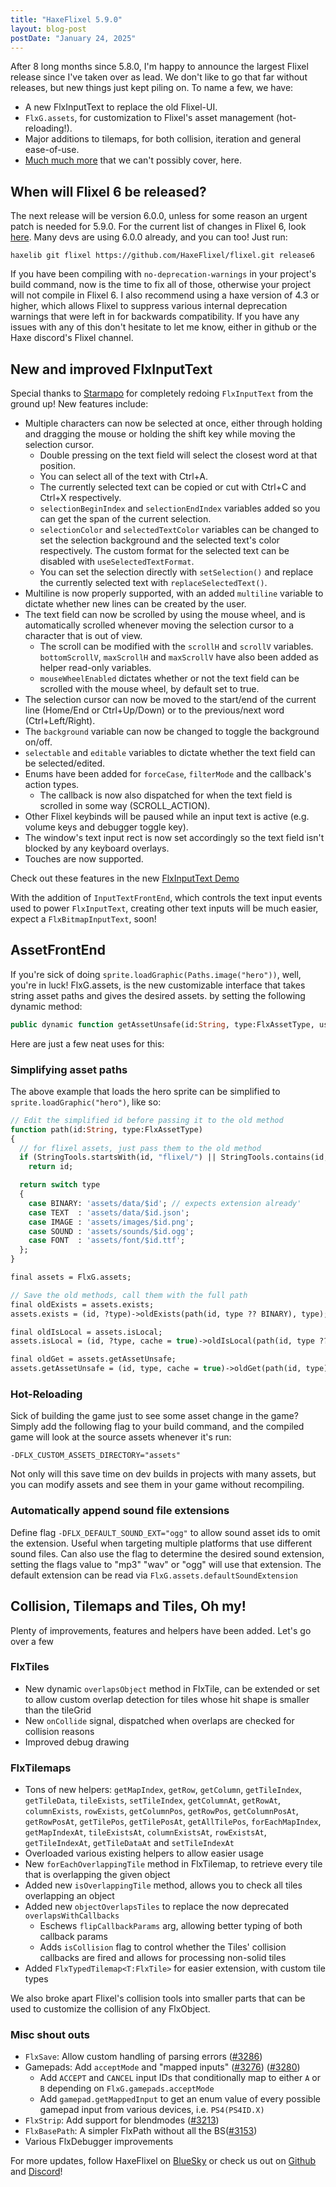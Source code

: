 ```yaml
---
title: "HaxeFlixel 5.9.0"
layout: blog-post
postDate: "January 24, 2025"
---
```


After 8 long months since 5.8.0, I'm happy to announce the largest Flixel release since I've taken over as lead. We don't like to go that far without releases, but new things just kept piling on. To name a few, we have:

- A new FlxInputText to replace the old Flixel-UI.
- `FlxG.assets`, for customization to Flixel's asset management (hot-reloading!).
- Major additions to tilemaps, for both collision, iteration and general ease-of-use.
- [Much much more](https://github.com/HaxeFlixel/flixel/blob/dev/CHANGELOG.md#590-december-12-2024) that we can't possibly cover, here.

## When will Flixel 6 be released?

The next release will be version 6.0.0, unless for some reason an urgent patch is needed for 5.9.0. For the current list of changes in Flixel 6, look [here](https://github.com/HaxeFlixel/flixel/blob/release6/CHANGELOG.md). Many devs are using 6.0.0 already, and you can too! Just run:

```
haxelib git flixel https://github.com/HaxeFlixel/flixel.git release6
```

If you have been compiling with `no-deprecation-warnings` in your project's build command, now is the time to fix all of those, otherwise your project will not compile in Flixel 6. I also recommend using a haxe version of 4.3 or higher, which allows Flixel to suppress various internal deprecation warnings that were left in for backwards compatibility. If you have any issues with any of this don't hesitate to let me know, either in github or the Haxe discord's Flixel channel.

## New and improved FlxInputText

Special thanks to [Starmapo](https://github.com/Starmapo) for completely redoing `FlxInputText` from the ground up! New features include:

- Multiple characters can now be selected at once, either through holding and dragging the mouse or holding the shift key while moving the selection cursor.
  - Double pressing on the text field will select the closest word at that position.
  - You can select all of the text with Ctrl+A.
  - The currently selected text can be copied or cut with Ctrl+C and Ctrl+X respectively.
  - `selectionBeginIndex` and `selectionEndIndex` variables added so you can get the span of the current selection.
  - `selectionColor` and `selectedTextColor` variables can be changed to set the selection background and the selected text's color respectively. The custom format for the selected text can be disabled with `useSelectedTextFormat`.
  - You can set the selection directly with `setSelection()` and replace the currently selected text with `replaceSelectedText()`.
- Multiline is now properly supported, with an added `multiline` variable to dictate whether new lines can be created by the user.
- The text field can now be scrolled by using the mouse wheel, and is automatically scrolled whenever moving the selection cursor to a character that is out of view.
  - The scroll can be modified with the `scrollH` and `scrollV` variables. `bottomScrollV`, `maxScrollH` and `maxScrollV` have also been added as helper read-only variables.
  - `mouseWheelEnabled` dictates whether or not the text field can be scrolled with the mouse wheel, by default set to true.
- The selection cursor can now be moved to the start/end of the current line (Home/End or Ctrl+Up/Down) or to the previous/next word (Ctrl+Left/Right).
- The `background` variable can now be changed to toggle the background on/off.
- `selectable` and `editable` variables to dictate whether the text field can be selected/edited.
- Enums have been added for `forceCase`, `filterMode` and the callback's action types.
  - The callback is now also dispatched for when the text field is scrolled in some way (SCROLL_ACTION).
- Other Flixel keybinds will be paused while an input text is active (e.g. volume keys and debugger toggle key).
- The window's text input rect is now set accordingly so the text field isn't blocked by any keyboard overlays.
- Touches are now supported.

Check out these features in the new [FlxInputText Demo](https://haxeflixel.com/demos/FlxInputText/)

With the addition of `InputTextFrontEnd`, which controls the text input events used to power `FlxInputText`, creating other text inputs will be much easier, expect a `FlxBitmapInputText`, soon!

## AssetFrontEnd

If you're sick of doing `sprite.loadGraphic(Paths.image("hero"))`, well, you're in luck! FlxG.assets, is the new customizable interface that takes string asset paths and gives the desired assets. by setting the following dynamic method:

```hx
public dynamic function getAssetUnsafe(id:String, type:FlxAssetType, useCache = true):Null<Any>
```

Here are just a few neat uses for this:

### Simplifying asset paths

The above example that loads the hero sprite can be simplified to `sprite.loadGraphic("hero")`, like so:

```hx
// Edit the simplified id before passing it to the old method
function path(id:String, type:FlxAssetType)
{
  // for flixel assets, just pass them to the old method
  if (StringTools.startsWith(id, "flixel/") || StringTools.contains(id, ':'))
    return id;

  return switch type
  {
    case BINARY: 'assets/data/$id'; // expects extension already'
    case TEXT  : 'assets/data/$id.json';
    case IMAGE : 'assets/images/$id.png';
    case SOUND : 'assets/sounds/$id.ogg';
    case FONT  : 'assets/font/$id.ttf';
  };
}

final assets = FlxG.assets;

// Save the old methods, call them with the full path
final oldExists = assets.exists;
assets.exists = (id, ?type)->oldExists(path(id, type ?? BINARY), type);

final oldIsLocal = assets.isLocal;
assets.isLocal = (id, ?type, cache = true)->oldIsLocal(path(id, type ?? BINARY), type, cache);

final oldGet = assets.getAssetUnsafe;
assets.getAssetUnsafe = (id, type, cache = true)->oldGet(path(id, type), type, cache);
```

### Hot-Reloading

Sick of building the game just to see some asset change in the game? Simply add the following flag to your build command, and the compiled game will look at the source assets whenever it's run:

```
-DFLX_CUSTOM_ASSETS_DIRECTORY="assets"
```

Not only will this save time on dev builds in projects with many assets, but you can modify assets and see them in your game without recompiling.

### Automatically append sound file extensions

Define flag `-DFLX_DEFAULT_SOUND_EXT="ogg"` to allow sound asset ids to omit the extension. Useful when targeting multiple platforms that use different sound files. Can also use the flag to determine the desired sound extension, setting the flags value to "mp3" "wav" or "ogg" will use that extension. The default extension can be read via `FlxG.assets.defaultSoundExtension`

## Collision, Tilemaps and Tiles, Oh my!

Plenty of improvements, features and helpers have been added. Let's go over a few

### FlxTiles

- New dynamic `overlapsObject` method in FlxTile, can be extended or set to allow custom overlap detection for tiles whose hit shape is smaller than the tileGrid
- New `onCollide` signal, dispatched when overlaps are checked for collision reasons
- Improved debug drawing

### FlxTilemaps

- Tons of new helpers: `getMapIndex`, `getRow`, `getColumn`, `getTileIndex`, `getTileData`, `tileExists`, `setTileIndex`, `getColumnAt`, `getRowAt`, `columnExists`, `rowExists`, `getColumnPos`, `getRowPos`, `getColumnPosAt`, `getRowPosAt`, `getTilePos`, `getTilePosAt`, `getAllTilePos`, `forEachMapIndex`, `getMapIndexAt`, `tileExistsAt`, `columnExistsAt`, `rowExistsAt`, `getTileIndexAt`, `getTileDataAt` and `setTileIndexAt`
- Overloaded various existing helpers to allow easier usage
- New `forEachOverlappingTile` method in FlxTilemap, to retrieve every tile that is overlapping the given object
- Added new `isOverlappingTile` method, allows you to check all tiles overlapping an object
- Added new `objectOverlapsTiles` to replace the now deprecated `overlapsWithCallbacks`
  - Eschews `flipCallbackParams` arg, allowing better typing of both callback params
  - Adds `isCollision` flag to control whether the Tiles' collision callbacks are fired and allows for processing non-solid tiles
- Added `FlxTypedTilemap<T:FlxTile>` for easier extension, with custom tile types

We also broke apart Flixel's collision tools into smaller parts that can be used to customize the collision of any FlxObject.

### Misc shout outs

- `FlxSave`: Allow custom handling of parsing errors ([#3286](https://github.com/HaxeFlixel/flixel/pull/3286))
- Gamepads: Add `acceptMode` and "mapped inputs" ([#3276](https://github.com/HaxeFlixel/flixel/pull/3276)) ([#3280](https://github.com/HaxeFlixel/flixel/pull/3280))
  - Add `ACCEPT` and `CANCEL` input IDs that conditionally map to either `A` or `B` depending on `FlxG.gamepads.acceptMode`
  - Add `gamepad.getMappedInput` to get an enum value of every possible gamepad input from various devices, i.e. `PS4(PS4ID.X)`
- `FlxStrip`: Add support for blendmodes ([#3213](https://github.com/HaxeFlixel/flixel/pull/3213))
- `FlxBasePath`: A simpler FlxPath without all the BS([#3153](https://github.com/HaxeFlixel/flixel/pull/3153))
- Various FlxDebugger improvements

For more updates, follow HaxeFlixel on [BlueSky](https://bsky.app/profile/haxeflixel.bsky.social) or check us out on [Github](https://github.com/HaxeFlixel/flixel) and [Discord](https://discordapp.com/invite/rqEBAgF)!
